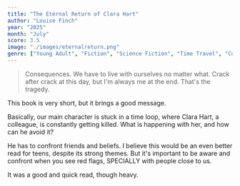 ```yaml
---
title: "The Eternal Return of Clara Hart"
author: "Louise Finch"
year: "2025"
month: "July"
score: 3.5
image: "./images/eternalreturn.png"
genre: ["Young Adult", "Fiction", "Science Fiction", "Time Travel", "Contemporary", "Mental Health"]
---
```


> Consequences. We have to live with ourselves no matter what. Crack after crack at this day, but I'm always me at the end. That's the tragedy.

This book is very short, but it brings a good message.

Basically, our main character is stuck in a time loop, where Clara Hart, a colleague, is constantly getting killed. What is happening with her, and how can he avoid it?

He has to confront friends and beliefs. I believe this would be an even better read for teens, despite its strong themes. But it's important to be aware and confront when you see red flags, SPECIALLY with people close to us.

It was a good and quick read, though heavy.